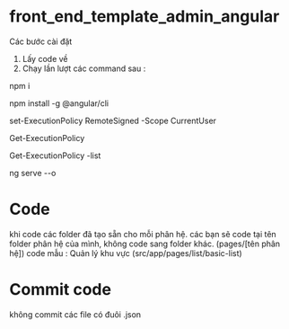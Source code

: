# front_end_template_admin_angular
Các bước cài đặt
1. Lấy code về
2. Chạy lần  lượt các command sau : 

  npm i

  npm install -g @angular/cli

  set-ExecutionPolicy RemoteSigned -Scope CurrentUser

  Get-ExecutionPolicy

  Get-ExecutionPolicy -list

  ng serve --o
# Code 
khi code các folder đã tạo sẵn cho mỗi phân hệ. các bạn sẽ code tại tên folder phân hệ của mình, không code sang folder khác. (pages/[tên phân hệ]) 
code mẫu : Quản lý khu vực (src/app/pages/list/basic-list)
# Commit code
không commit các file có đuôi .json
